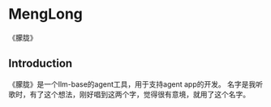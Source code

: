 # MengLong
《朦胧》

## Introduction
《朦胧》是一个llm-base的agent工具，用于支持agent app的开发。
名字是我听歌时，有了这个想法，刚好唱到这两个字，觉得很有意境，就用了这个名字。